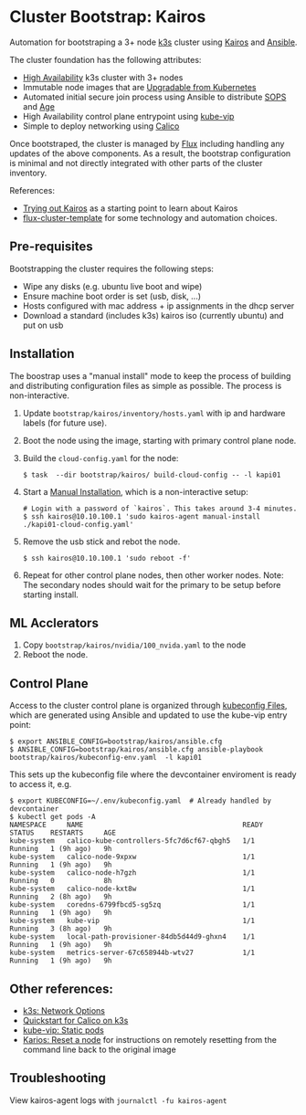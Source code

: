 # Cluster Bootstrap: Kairos

Automation for bootstraping a 3+ node [k3s](http://k3s.io) cluster using [Kairos](https://kairos.io)
and [Ansible](https://www.ansible.com/).

The cluster foundation has the following attributes:
- [High Availability](https://kairos.io/docs/examples/ha/) k3s cluster with 3+ nodes
- Immutable node images that are [Upgradable from Kubernetes](https://kairos.io/docs/upgrade/kubernetes/)
- Automated initial secure join process using Ansible to distribute [SOPS](https://github.com/getsops/sops) and [Age](https://github.com/FiloSottile/age)
- High Availability control plane entrypoint using [kube-vip](https://kube-vip.io/)
- Simple to deploy networking using [Calico](https://docs.tigera.io/calico/latest/about/)

Once bootstraped, the cluster is managed by [Flux](https://fluxcd.io/) including handling
any updates of the above components. As a result, the bootstrap configuration is
minimal and not directly integrated with other parts of the cluster inventory.

References:
- [Trying out Kairos](https://tyzbit.blog/trying-out-kairos) as a starting point to learn about Kairos
- [flux-cluster-template](https://github.com/onedr0p/flux-cluster-template) for some technology and automation choices.

## Pre-requisites

Bootstrapping the cluster requires the following steps:

- Wipe any disks (e.g. ubuntu live boot and wipe)
- Ensure machine boot order is set (usb, disk, ...)
- Hosts configured with mac address + ip assignments in the dhcp server
- Download a standard (includes k3s) kairos iso (currently ubuntu) and put on usb

## Installation

The boostrap uses a "manual install" mode to keep the process of building and
distributing configuration files as simple as possible. The process is non-interactive.

1. Update `bootstrap/kairos/inventory/hosts.yaml` with ip and hardware labels (for future use).

1. Boot the node using the image, starting with primary control plane node.

1. Build the `cloud-config.yaml` for the node:
    ```
    $ task  --dir bootstrap/kairos/ build-cloud-config -- -l kapi01
    ```
1. Start a [Manual Installation](https://kairos.io/docs/installation/manual/), which is a non-interactive setup:
    ```
    # Login with a password of `kairos`. This takes around 3-4 minutes.
    $ ssh kairos@10.10.100.1 'sudo kairos-agent manual-install ./kapi01-cloud-config.yaml'
1. Remove the usb stick and rebot the node.
    ```
    $ ssh kairos@10.10.100.1 'sudo reboot -f'
    ```
1. Repeat for other control plane nodes, then other worker nodes. Note: The secondary nodes should wait for the primary to be setup before starting install.

## ML Acclerators

1. Copy `bootstrap/kairos/nvidia/100_nvida.yaml` to the node
1. Reboot the node.

## Control Plane

Access to the cluster control plane is organized through [kubeconfig Files](https://kubernetes.io/docs/concepts/configuration/organize-cluster-access-kubeconfig/), which are generated using Ansible and
updated to use the kube-vip entry point:
```
$ export ANSIBLE_CONFIG=bootstrap/kairos/ansible.cfg
$ ANSIBLE_CONFIG=bootstrap/kairos/ansible.cfg ansible-playbook bootstrap/kairos/kubeconfig-env.yaml  -l kapi01
```

This sets up the kubeconfig file where the devcontainer enviroment is ready to access it, e.g.
```
$ export KUBECONFIG=~/.env/kubeconfig.yaml  # Already handled by devcontainer
$ kubectl get pods -A
NAMESPACE     NAME                                       READY   STATUS    RESTARTS     AGE
kube-system   calico-kube-controllers-5fc7d6cf67-qbgh5   1/1     Running   1 (9h ago)   9h
kube-system   calico-node-9xpxw                          1/1     Running   1 (9h ago)   9h
kube-system   calico-node-h7gzh                          1/1     Running   0            8h
kube-system   calico-node-kxt8w                          1/1     Running   2 (8h ago)   9h
kube-system   coredns-6799fbcd5-sg5zq                    1/1     Running   1 (9h ago)   9h
kube-system   kube-vip                                   1/1     Running   3 (8h ago)   9h
kube-system   local-path-provisioner-84db5d44d9-ghxn4    1/1     Running   1 (9h ago)   9h
kube-system   metrics-server-67c658944b-wtv27            1/1     Running   1 (9h ago)   9h
```

## Other references:

- [k3s: Network Options](https://docs.k3s.io/installation/network-options)
- [Quickstart for Calico on k3s](https://docs.tigera.io/calico/latest/getting-started/kubernetes/k3s/quickstart)
- [kube-vip: Static pods](https://kube-vip.io/docs/installation/static/)
- [Karios: Reset a node](https://kairos.io/docs/reference/reset/#remotely-via-command-line) for
instructions on remotely resetting from the command line back to the original image

## Troubleshooting

View kairos-agent logs with `journalctl -fu kairos-agent`
